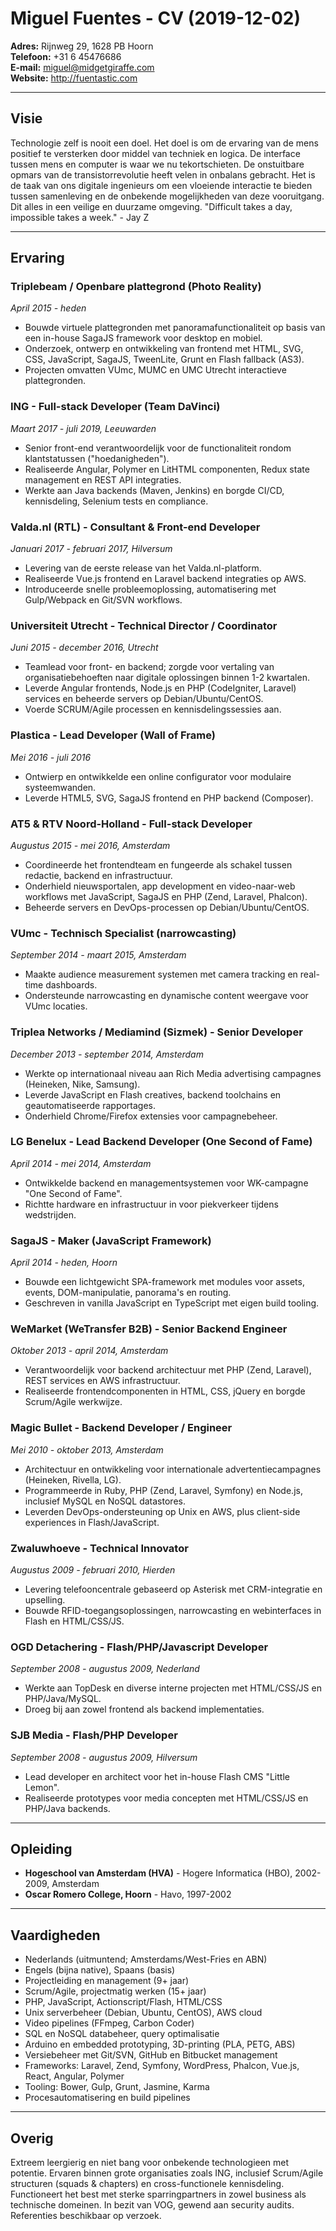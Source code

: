 # Miguel Fuentes - CV (2019-12-02)

**Adres:** Rijnweg 29, 1628 PB Hoorn  
**Telefoon:** +31 6 45476686  
**E-mail:** miguel@midgetgiraffe.com  
**Website:** http://fuentastic.com  

---

## Visie
Technologie zelf is nooit een doel. Het doel is om de ervaring van de mens positief te versterken door middel van techniek en logica. De interface tussen mens en computer is waar we nu tekortschieten. De onstuitbare opmars van de transistorrevolutie heeft velen in onbalans gebracht. Het is de taak van ons digitale ingenieurs om een vloeiende interactie te bieden tussen samenleving en de onbekende mogelijkheden van deze vooruitgang. Dit alles in een veilige en duurzame omgeving. "Difficult takes a day, impossible takes a week." - Jay Z

---

## Ervaring

### Triplebeam / Openbare plattegrond (Photo Reality)  
*April 2015 - heden*  
- Bouwde virtuele plattegronden met panoramafunctionaliteit op basis van een in-house SagaJS framework voor desktop en mobiel.  
- Onderzoek, ontwerp en ontwikkeling van frontend met HTML, SVG, CSS, JavaScript, SagaJS, TweenLite, Grunt en Flash fallback (AS3).  
- Projecten omvatten VUmc, MUMC en UMC Utrecht interactieve plattegronden.

### ING - Full-stack Developer (Team DaVinci)  
*Maart 2017 - juli 2019, Leeuwarden*  
- Senior front-end verantwoordelijk voor de functionaliteit rondom klantstatussen ("hoedanigheden").  
- Realiseerde Angular, Polymer en LitHTML componenten, Redux state management en REST API integraties.  
- Werkte aan Java backends (Maven, Jenkins) en borgde CI/CD, kennisdeling, Selenium tests en compliance.

### Valda.nl (RTL) - Consultant & Front-end Developer  
*Januari 2017 - februari 2017, Hilversum*  
- Levering van de eerste release van het Valda.nl-platform.  
- Realiseerde Vue.js frontend en Laravel backend integraties op AWS.  
- Introduceerde snelle probleemoplossing, automatisering met Gulp/Webpack en Git/SVN workflows.

### Universiteit Utrecht - Technical Director / Coordinator  
*Juni 2015 - december 2016, Utrecht*  
- Teamlead voor front- en backend; zorgde voor vertaling van organisatiebehoeften naar digitale oplossingen binnen 1-2 kwartalen.  
- Leverde Angular frontends, Node.js en PHP (CodeIgniter, Laravel) services en beheerde servers op Debian/Ubuntu/CentOS.  
- Voerde SCRUM/Agile processen en kennisdelingssessies aan.

### Plastica - Lead Developer (Wall of Frame)  
*Mei 2016 - juli 2016*  
- Ontwierp en ontwikkelde een online configurator voor modulaire systeemwanden.  
- Leverde HTML5, SVG, SagaJS frontend en PHP backend (Composer).

### AT5 & RTV Noord-Holland - Full-stack Developer  
*Augustus 2015 - mei 2016, Amsterdam*  
- Coordineerde het frontendteam en fungeerde als schakel tussen redactie, backend en infrastructuur.  
- Onderhield nieuwsportalen, app development en video-naar-web workflows met JavaScript, SagaJS en PHP (Zend, Laravel, Phalcon).  
- Beheerde servers en DevOps-processen op Debian/Ubuntu/CentOS.

### VUmc - Technisch Specialist (narrowcasting)  
*September 2014 - maart 2015, Amsterdam*  
- Maakte audience measurement systemen met camera tracking en real-time dashboards.  
- Ondersteunde narrowcasting en dynamische content weergave voor VUmc locaties.

### Triplea Networks / Mediamind (Sizmek) - Senior Developer  
*December 2013 - september 2014, Amsterdam*  
- Werkte op internationaal niveau aan Rich Media advertising campagnes (Heineken, Nike, Samsung).  
- Leverde JavaScript en Flash creatives, backend toolchains en geautomatiseerde rapportages.  
- Onderhield Chrome/Firefox extensies voor campagnebeheer.

### LG Benelux - Lead Backend Developer (One Second of Fame)  
*April 2014 - mei 2014, Amsterdam*  
- Ontwikkelde backend en managementsystemen voor WK-campagne "One Second of Fame".  
- Richtte hardware en infrastructuur in voor piekverkeer tijdens wedstrijden.

### SagaJS - Maker (JavaScript Framework)  
*April 2014 - heden, Hoorn*  
- Bouwde een lichtgewicht SPA-framework met modules voor assets, events, DOM-manipulatie, panorama's en routing.  
- Geschreven in vanilla JavaScript en TypeScript met eigen build tooling.

### WeMarket (WeTransfer B2B) - Senior Backend Engineer  
*Oktober 2013 - april 2014, Amsterdam*  
- Verantwoordelijk voor backend architectuur met PHP (Zend, Laravel), REST services en AWS infrastructuur.  
- Realiseerde frontendcomponenten in HTML, CSS, jQuery en borgde Scrum/Agile werkwijze.

### Magic Bullet - Backend Developer / Engineer  
*Mei 2010 - oktober 2013, Amsterdam*  
- Architectuur en ontwikkeling voor internationale advertentiecampagnes (Heineken, Rivella, LG).  
- Programmeerde in Ruby, PHP (Zend, Laravel, Symfony) en Node.js, inclusief MySQL en NoSQL datastores.  
- Leverden DevOps-ondersteuning op Unix en AWS, plus client-side experiences in Flash/JavaScript.

### Zwaluwhoeve - Technical Innovator  
*Augustus 2009 - februari 2010, Hierden*  
- Levering telefooncentrale gebaseerd op Asterisk met CRM-integratie en upselling.  
- Bouwde RFID-toegangsoplossingen, narrowcasting en webinterfaces in Flash en HTML/CSS/JS.

### OGD Detachering - Flash/PHP/Javascript Developer  
*September 2008 - augustus 2009, Nederland*  
- Werkte aan TopDesk en diverse interne projecten met HTML/CSS/JS en PHP/Java/MySQL.  
- Droeg bij aan zowel frontend als backend implementaties.

### SJB Media - Flash/PHP Developer  
*September 2008 - augustus 2009, Hilversum*  
- Lead developer en architect voor het in-house Flash CMS "Little Lemon".  
- Realiseerde prototypes voor media concepten met HTML/CSS/JS en PHP/Java backends.

---

## Opleiding
- **Hogeschool van Amsterdam (HVA)** - Hogere Informatica (HBO), 2002-2009, Amsterdam  
- **Oscar Romero College, Hoorn** - Havo, 1997-2002

---

## Vaardigheden
- Nederlands (uitmuntend; Amsterdams/West-Fries en ABN)  
- Engels (bijna native), Spaans (basis)  
- Projectleiding en management (9+ jaar)  
- Scrum/Agile, projectmatig werken (15+ jaar)  
- PHP, JavaScript, Actionscript/Flash, HTML/CSS  
- Unix serverbeheer (Debian, Ubuntu, CentOS), AWS cloud  
- Video pipelines (FFmpeg, Carbon Coder)  
- SQL en NoSQL databeheer, query optimalisatie  
- Arduino en embedded prototyping, 3D-printing (PLA, PETG, ABS)  
- Versiebeheer met Git/SVN, GitHub en Bitbucket management  
- Frameworks: Laravel, Zend, Symfony, WordPress, Phalcon, Vue.js, React, Angular, Polymer  
- Tooling: Bower, Gulp, Grunt, Jasmine, Karma  
- Procesautomatisering en build pipelines

---

## Overig
Extreem leergierig en niet bang voor onbekende technologieen met potentie. Ervaren binnen grote organisaties zoals ING, inclusief Scrum/Agile structuren (squads & chapters) en cross-functionele kennisdeling. Functioneert het best met sterke sparringpartners in zowel business als technische domeinen. In bezit van VOG, gewend aan security audits. Referenties beschikbaar op verzoek.
